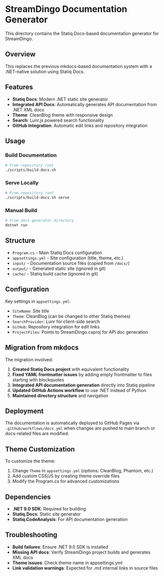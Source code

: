 # StreamDingo Documentation Generator

This directory contains the Statiq Docs-based documentation generator for StreamDingo.

## Overview

This replaces the previous mkdocs-based documentation system with a .NET-native solution using Statiq Docs.

## Features

- **Statiq Docs**: Modern .NET static site generator
- **Integrated API Docs**: Automatically generates API documentation from .NET XML docs
- **Theme**: CleanBlog theme with responsive design
- **Search**: Lunr.js powered search functionality
- **GitHub Integration**: Automatic edit links and repository integration

## Usage

### Build Documentation

```bash
# From repository root
./scripts/build-docs.sh
```

### Serve Locally

```bash
# From repository root  
./scripts/build-docs.sh serve
```

### Manual Build

```bash
# From docs-generator directory
dotnet run
```

## Structure

- `Program.cs` - Main Statiq Docs configuration
- `appsettings.yml` - Site configuration (title, theme, etc.)
- `input/` - Documentation source files (copied from `/docs/`)
- `output/` - Generated static site (ignored in git)
- `cache/` - Statiq build cache (ignored in git)

## Configuration

Key settings in `appsettings.yml`:

- `SiteName`: Site title
- `Theme`: CleanBlog (can be changed to other Statiq themes)
- `SearchProvider`: Lunr for client-side search
- `GitHub`: Repository integration for edit links
- `ProjectFiles`: Points to StreamDingo.csproj for API doc generation

## Migration from mkdocs

The migration involved:

1. **Created Statiq Docs project** with equivalent functionality
2. **Fixed YAML frontmatter issues** by adding empty frontmatter to files starting with blockquotes
3. **Integrated API documentation generation** directly into Statiq pipeline
4. **Updated GitHub Actions workflow** to use .NET instead of Python
5. **Maintained directory structure** and navigation

## Deployment

The documentation is automatically deployed to GitHub Pages via `.github/workflows/docs.yml` when changes are pushed to main branch or docs-related files are modified.

## Theme Customization

To customize the theme:

1. Change `Theme` in `appsettings.yml` (options: CleanBlog, Phantom, etc.)
2. Add custom CSS/JS by creating theme override files
3. Modify the Program.cs for advanced customizations

## Dependencies

- **.NET 9.0 SDK**: Required for building
- **Statiq.Docs**: Static site generator
- **Statiq.CodeAnalysis**: For API documentation generation

## Troubleshooting

- **Build failures**: Ensure .NET 9.0 SDK is installed
- **Missing API docs**: Verify StreamDingo project builds and generates XML docs
- **Theme issues**: Check theme name in appsettings.yml
- **Link validation warnings**: Expected for .md internal links in source files